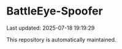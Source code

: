# BattleEye-Spoofer

Last updated: 2025-07-18 19:19:29

This repository is automatically maintained.
